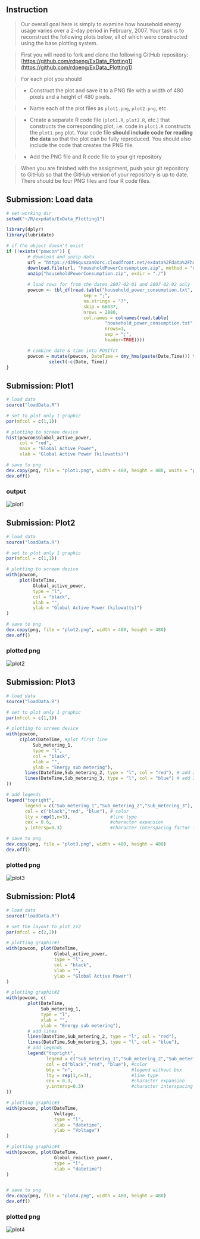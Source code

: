 ## Instruction

>Our overall goal here is simply to examine how household energy usage
varies over a 2-day period in February, 2007. Your task is to
reconstruct the following plots below, all of which were constructed
using the base plotting system.

>First you will need to fork and clone the following GitHub repository:
[https://github.com/rdpeng/ExData_Plotting1](https://github.com/rdpeng/ExData_Plotting1)


>For each plot you should

>* Construct the plot and save it to a PNG file with a width of 480
pixels and a height of 480 pixels.

>* Name each of the plot files as `plot1.png`, `plot2.png`, etc.

>* Create a separate R code file (`plot1.R`, `plot2.R`, etc.) that
constructs the corresponding plot, i.e. code in `plot1.R` constructs
the `plot1.png` plot. Your code file **should include code for reading
the data** so that the plot can be fully reproduced. You should also
include the code that creates the PNG file.

>* Add the PNG file and R code file to your git repository

>When you are finished with the assignment, push your git repository to
GitHub so that the GitHub version of your repository is up to
date. There should be four PNG files and four R code files.

## Submission: Load data

```r
# set working dir
setwd("~/R/expdata/ExData_Plotting1")

library(dplyr)
library(lubridate)

# if the object doesn't exist
if (!exists("powcon")) {
        # download and unzip data
        url = "https://d396qusza40orc.cloudfront.net/exdata%2Fdata%2Fhousehold_power_consumption.zip"
        download.file(url, "householdPowerConsumption.zip", method = "curl")
        unzip("householdPowerConsumption.zip", exdir = "./")
        
        # load rows for from the dates 2007-02-01 and 2007-02-02 only
        powcon <- tbl_df(read.table("household_power_consumption.txt", 
                             sep = ";",
                             na.strings = "?",
                             skip = 66637,
                             nrows = 2880,
                             col.names = colnames(read.table(
                                     "household_power_consumption.txt",
                                     nrows=1,
                                     sep = ";",
                                     header=TRUE))))

        # combine date & time into POSITct
        powcon = mutate(powcon, DateTime = dmy_hms(paste(Date,Time))) %>%
                select(-c(Date, Time))
}


```

## Submission: Plot1
```r
# load data
source("loadData.R")

# set to plot only 1 graphic
par(mfcol = c(1,1))

# plotting to screen device
hist(powcon$Global_active_power, 
     col = "red", 
     main = "Global Active Power", 
     xlab = "Global Active Power (kilowatts)")

# save to png
dev.copy(png, file = "plot1.png", width = 480, height = 480, units = "px")
dev.off()
```

### output
![plot1](plot1.png)

## Submission: Plot2
```r
# load data
source("loadData.R")

# set to plot only 1 graphic
par(mfcol = c(1,1))

# plotting to screen device
with(powcon, 
     plot(DateTime,
          Global_active_power,
          type = "l",
          col = "black", 
          xlab = "",
          ylab = "Global Active Power (kilowatts)")
)

# save to png
dev.copy(png, file = "plot2.png", width = 480, height = 480)
dev.off()
```

### plotted png
![plot2](plot2.png)

## Submission: Plot3
```r
# load data
source("loadData.R")

# set to plot only 1 graphic
par(mfcol = c(1,1))

# plotting to screen device
with(powcon, 
     c(plot(DateTime, #plot first line
          Sub_metering_1, 
          type = "l", 
          col = "black",
          xlab = "", 
          ylab = "Energy sub metering"),
       lines(DateTime,Sub_metering_2, type = "l", col = "red"), # add 2nd line
       lines(DateTime,Sub_metering_3, type = "l", col = "blue") # add 3rd line
))

# add legends
legend("topright", 
       legend = c("Sub_metering_1","Sub_metering_2","Sub_metering_3"), #legend text
       col = c("black","red", "blue"), # color
       lty = rep(1,n=3),               #line type
       cex = 0.6,                      #character expansion
       y.intersp=0.3)                  #character interspacing factor for vertital(y)

# save to png
dev.copy(png, file = "plot3.png", width = 480, height = 480)
dev.off()
```

### plotted png
![plot3](plot3.png)

## Submission: Plot4
```r
# load data
source("loadData.R")

# set the layout to plot 2x2 
par(mfcol = c(2,2))

# plotting graphic#1 
with(powcon, plot(DateTime,
                  Global_active_power,
                  type = "l",
                  col = "black", 
                  xlab = "",
                  ylab = "Global Active Power")
)

# plotting graphic#2
with(powcon, c(
        plot(DateTime,
             Sub_metering_1,
             type = "l",
             xlab = "",
             ylab = "Energy sub metering"),
        # add lines
        lines(DateTime,Sub_metering_2, type = "l", col = "red"),
        lines(DateTime,Sub_metering_3, type = "l", col = "blue"),
        # add legends
        legend("topright", 
               legend = c("Sub_metering_1","Sub_metering_2","Sub_metering_3"), #legend text
               col = c("black","red", "blue"), #color
               bty = "n",                      #legend without box
               lty = rep(1,n=3),               #line type
               cex = 0.3,                      #character expansion
               y.intersp=0.3)                  #character interspacing factor for vertital(y)
))

# plotting graphic#3
with(powcon, plot(DateTime,
                  Voltage,
                  type = "l",
                  xlab = "datetime",
                  ylab = "Voltage")
)

# plotting graphic#4
with(powcon, plot(DateTime,
                  Global_reactive_power,
                  type = "l",
                  xlab = "datetime")
)


# save to png
dev.copy(png, file = "plot4.png", width = 480, height = 480)
dev.off()
```

### plotted png
![plot4](plot4.png)